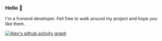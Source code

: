 ### Hello 👋

I'm a fronend developer. Fell free to walk around my project and hope you like them.

[![Alex's github activity graph](https://activity-graph.herokuapp.com/graph?username=alex1504&theme=dracula)](https://github.com/ashutosh00710/github-readme-activity-graph)

